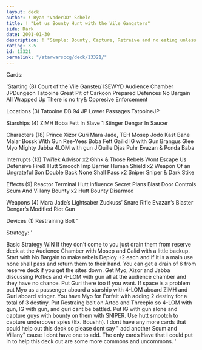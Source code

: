 ```yaml
---
layout: deck
author: ! Ryan "VaderDD" Schele
title: ! "Let us Bounty Hunt with the Vile Gangsters"
side: Dark
date: 2001-01-30
description: ! "Simple: Bounty, Capture, Retreive and no eating unless you want. You Have to find room though. Major Bounty Hunters and scum."
rating: 3.5
id: 13321
permalink: "/starwarsccg/deck/13321/"
---
```

Cards: 

'Starting (8)
Court of the Vile Ganster/ ISEWYD
Audience Chamber
JPDungeon
Tatooine Great Pit of Carkoon
Prepared Defences
No Bargain
All Wrapped Up
There is no try& Oppresive Enforcement

Locations (3)
Tatooine DB 94
JP Lower Passages
TatooineJP

Starships (4)
ZiMH
Boba Fett In Slave 1
Stinger
Dengar In Saucer

Characters (18)
Prince Xizor
Guri
Mara Jade, TEH
Mosep
Jodo Kast
Bane Malar
Bossk With Gun
Ree-Yees
Boba Fett
Gailid
IG with Gun
Brangus Glee
Myo
Mighty Jabba
4LOM with gun
J&#8217;Quille
Djas Puhr
Evazan & Ponda Baba

Interrupts (13)
Twi&#8217;lek Advisor x2
Ghhk & Those Rebels Wont Escape Us
Defensive Fire& Hutt Smooch
Imp Barrier
Human Shield x2
Weapon Of an Ungrateful Son
Double Back
None Shall Pass x2
Sniper
Sniper & Dark Stike

Effects (9)
Reactor Terminal
Hutt Influence
Secret Plans
Blast Door Controls
Scum And Villany
Bounty x2
Hutt Bounty
Disarmed

Weapons (4)
Mara Jade&#8217;s Lightsaber
Zuckuss&#8217; Snare Rifle
Evazan&#8217;s Blaster
Dengar&#8217;s Modified Riot Gun

Devices (1)
Restraining Bolt   '

Strategy: '

Basic Strategy WIN If they don&#8217;t come to you just drain them from reserve deck at the Audience Chamber with Mosep and Galid with a little backup. Start with No Bargain to make rebels Deploy +2 each and if it is a main use none shall pass and return them to their hand. You can get a drain of 6 from reserve deck if you get the sites down. Get Myo, Xizor and Jabba discussing Poltics and 4-LOM with gun all at the audience chamber and they have no chance. Put Guri there too if you want. If space is a problem put Myo as a passenger aboard a starship with 4-LOM aboard ZiMH and Guri aboard stinger. You have Myo for Forfeit with adding 2 destiny for a total of 3 destiny. Put Restraing bolt on Artoo and Threepio so 4-LOM with gun, IG with gun, and guri cant be battled. Put IG with gun alone and capture guys with bounty on them with SNIPER. Use hutt smootch to capture undercover spies (Ex. Boushh). I dont have any more cards that could help out this deck so please dont say " add another Scum and Villany" cause i dont have one to add. The only cards Have that i could put in to help this deck out are some more commons and uncommons.
'
